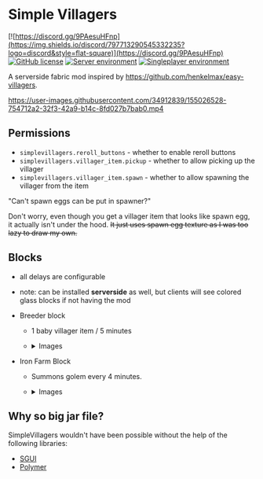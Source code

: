 # Simple Villagers

[![https://discord.gg/9PAesuHFnp](https://img.shields.io/discord/797713290545332235?logo=discord&style=flat-square)](https://discord.gg/9PAesuHFnp)
[![GitHub license](https://img.shields.io/github/license/samolego/SimpleVillagers?style=flat-square)](https://github.com/samolego/SimpleVillagers/blob/master/LICENSE)
[![Server environment](https://img.shields.io/badge/Environment-server-blue?style=flat-square)](https://github.com/samolego/SimpleVillagers)
[![Singleplayer environment](https://img.shields.io/badge/Environment-singleplayer-yellow?style=flat-square)](https://github.com/samolego/SimpleVillagers)

A serverside fabric mod inspired by https://github.com/henkelmax/easy-villagers.



https://user-images.githubusercontent.com/34912839/155026528-754712a2-32f3-42a9-b14c-8fd027b7bab0.mp4



## Permissions
* `simplevillagers.reroll_buttons` - whether to enable reroll buttons
* `simplevillagers.villager_item.pickup` - whether to allow picking up the villager
* `simplevillagers.villager_item.spawn` - whether to allow spawning the villager from the item

"Can't spawn eggs can be put in spawner?"

Don't worry, even though you get a villager item that looks like spawn egg, it actually isn't under the hood.
~~It just uses spawn egg texture as I was too lazy to draw my own.~~

## Blocks
* all delays are configurable
* note: can be installed **serverside** as well, but clients will see colored glass blocks if not having the mod
* Breeder block
    * 1 baby villager item / 5 minutes
    * <details>
      <summary>Images</summary>
      <br>
         <img src="https://user-images.githubusercontent.com/34912839/156937230-259415e2-cb94-40ea-abba-b2cf8c409942.png" />

         <img src="https://user-images.githubusercontent.com/34912839/156937311-7d3f66c6-b8c1-4bdd-ab3a-e88c330c5dda.png" />
      </details>



* Iron Farm Block
    * Summons golem every 4 minutes.
    * <details>
      <summary>Images</summary>
      <br>
         <img src="https://user-images.githubusercontent.com/34912839/156937202-6748d561-7aaf-4b29-9ebe-650528f407b3.png" />

         <img src="https://user-images.githubusercontent.com/34912839/156937284-bfa53a48-748e-43ed-b15e-473891f3e2bc.png" />
      </details>



## Why so big jar file?
SimpleVillagers wouldn't have been possible without the help of the following libraries:
* [SGUI](https://github.com/Patbox/sgui)
* [Polymer](https://github.com/Patbox/polymer)
